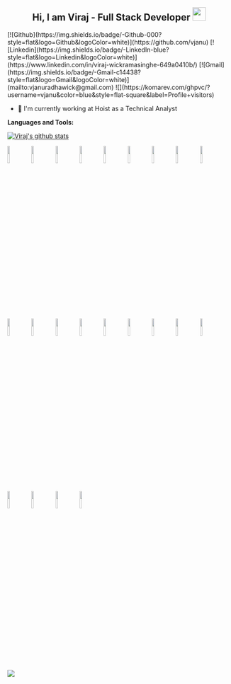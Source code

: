 ### 
<center> <h2> Hi, I am Viraj - Full Stack Developer <img src="https://raw.githubusercontent.com/MartinHeinz/MartinHeinz/master/wave.gif" width="30px"></h2></center>
[![Github](https://img.shields.io/badge/-Github-000?style=flat&logo=Github&logoColor=white)](https://github.com/vjanu)
[![Linkedin](https://img.shields.io/badge/-LinkedIn-blue?style=flat&logo=Linkedin&logoColor=white)](https://www.linkedin.com/in/viraj-wickramasinghe-649a0410b/)
[![Gmail](https://img.shields.io/badge/-Gmail-c14438?style=flat&logo=Gmail&logoColor=white)](mailto:vjanuradhawick@gmail.com)
![](https://komarev.com/ghpvc/?username=vjanu&color=blue&style=flat-square&label=Profile+visitors)



- 🏢 I'm currently working at Hoist as a Technical Analyst



**Languages and Tools:** 
<p>
   <a href="https://github.com/vjanu/github-readme-stats"><img align="center" src="https://github-readme-stats.vercel.app/api?username=vjanu&show_icons=true&include_all_commits=true&hide_border=true" alt="Viraj's github stats" /></a> 

  
  <code><img width="10%" src="https://www.vectorlogo.zone/logos/java/java-ar21.svg"></code>
  <code><img width="10%" src="https://www.vectorlogo.zone/logos/nodejs/nodejs-ar21.svg"></code>
  <code><img width="10%" src="https://www.vectorlogo.zone/logos/jenkins/jenkins-ar21.svg"></code>
  <code><img width="10%" src="https://www.vectorlogo.zone/logos/javascript/javascript-ar21.svg"></code>
  <code><img width="10%" src="https://www.vectorlogo.zone/logos/amazon_aws/amazon_aws-ar21.svg"></code>
  <code><img width="10%" src="https://www.vectorlogo.zone/logos/android/android-ar21.svg"></code>
  <code><img width="10%" src="https://www.vectorlogo.zone/logos/angular/angular-ar21.svg"></code>
  <code><img width="10%" src="https://www.vectorlogo.zone/logos/balsamiq/balsamiq-ar21.svg"></code>
  <code><img width="10%" src="https://www.vectorlogo.zone/logos/dartlang/dartlang-ar21.svg"></code>
  <code><img width="10%" src="https://www.vectorlogo.zone/logos/pocoo_flask/pocoo_flask-ar21.svg"></code>
  <code><img width="10%" src="https://www.vectorlogo.zone/logos/flutterio/flutterio-ar21.svg"></code>
  <code><img width="10%" src="https://www.vectorlogo.zone/logos/git-scm/git-scm-ar21.svg"></code>
  <code><img width="10%" src="https://www.vectorlogo.zone/logos/gitlab/gitlab-ar21.svg"></code>
  <code><img width="10%" src="https://www.vectorlogo.zone/logos/github/github-ar21.svg"></code>
  <code><img width="10%" src="https://www.vectorlogo.zone/logos/apache_hadoop/apache_hadoop-ar21.svg"></code>
  <code><img width="10%" src="https://www.vectorlogo.zone/logos/atlassian_jira/atlassian_jira-ar21.svg"></code>
  <code><img width="10%" src="https://www.vectorlogo.zone/logos/jquery/jquery-ar21.svg"></code>
  <code><img width="10%" src="https://www.vectorlogo.zone/logos/linux/linux-ar21.svg"></code>
  <code><img width="10%" src="https://www.vectorlogo.zone/logos/dotnet/dotnet-ar21.svg"></code>
  <code><img width="10%" src="https://www.vectorlogo.zone/logos/oracle/oracle-ar21.svg"></code>
  <code><img width="10%" src="https://www.vectorlogo.zone/logos/reactjs/reactjs-ar21.svg"></code>
    <code><img width="10%" src="https://www.vectorlogo.zone/logos/slack/slack-ar21.svg"></code>

</p>
 <a href="https://github.com/vjanu/github-readme-stats"><img align="center" src="https://github-readme-stats.vercel.app/api/top-langs/?username=vjanu&layout=compact&hide_border=true" /></a> 
